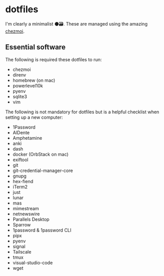 # dotfiles

I'm clearly a minimalist ⚫️🗃. These are managed using the amazing [chezmoi](https://www.chezmoi.io).

## Essential software

The following is required these dotfiles to run:

- chezmoi
- direnv
- homebrew (on mac)
- powerlevel10k
- pyenv
- sqlite3
- vim

The following is not mandatory for dotfiles but is a helpful checklist when setting up a new computer:

- 1Password
- AlDente
- Amphetamine
- anki
- dash
- docker (OrbStack on mac)
- exiftool
- git
- git-credential-manager-core
- gnupg
- hex-fiend
- iTerm2
- just
- lunar
- mas
- mimestream
- netnewswire
- Parallels Desktop
- Sparrow
- 1password & 1password CLI
- pipx
- pyenv
- signal
- Tailscale
- tmux
- visual-studio-code
- wget
